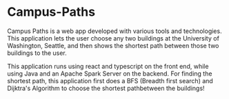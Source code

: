 # Campus-Paths

Campus Paths is a web app developed with various tools and technologies. This application lets the user choose any two buildings at the University of Washington, Seattle, and then shows the shortest path between those two buildings to the user. 

This application runs using react and typescript on the front end, while using Java and an Apache Spark Server on the backend. For finding the shortest path, this application first does a BFS (Breadth first search) and Dijktra's Algorithm to choose the shortest pathbetween the buildings!
